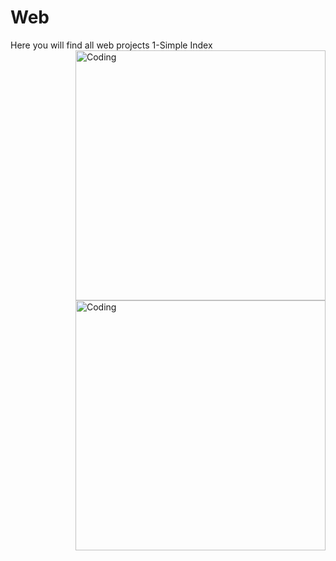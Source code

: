 # Web
Here you will find all web projects
1-Simple Index
<img align="right" alt="Coding" width="400" src="https://i.ibb.co/djTn2ch/1.png">
<br>
<img align="right" alt="Coding" width="400" src="https://i.ibb.co/CJCwDJk/2.png">
